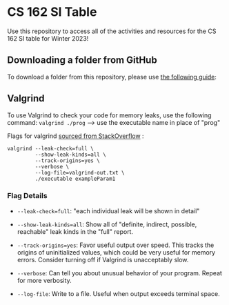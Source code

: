 # CS 162 SI Table

Use this repository to access all of the activities and resources for the CS 162 SI table for Winter 2023!

## Downloading a folder from GitHub
To download a folder from this repository, please use [the following guide](https://www.wikihow.com/Download-a-GitHub-Folder):

## Valgrind
To use Valgrind to check your code for memory leaks, use the following command:
`valgrind ./prog` --> use the executable name in place of "prog"

Flags for valgrind [sourced from StackOverflow](https://stackoverflow.com/questions/5134891/how-do-i-use-valgrind-to-find-memory-leaks) :
```
valgrind --leak-check=full \
         --show-leak-kinds=all \
         --track-origins=yes \
         --verbose \
         --log-file=valgrind-out.txt \
         ./executable exampleParam1
```

### Flag Details
* `--leak-check=full`: "each individual leak will be shown in detail"

* `--show-leak-kinds=all`: Show all of "definite, indirect, possible, reachable" leak kinds in the "full" report.

* `--track-origins=yes`: Favor useful output over speed. This tracks the origins of uninitialized values, which could be very useful for memory errors. Consider turning off if Valgrind is unacceptably slow.

* `--verbose`: Can tell you about unusual behavior of your program. Repeat for more verbosity.

* `--log-file`: Write to a file. Useful when output exceeds terminal space.
